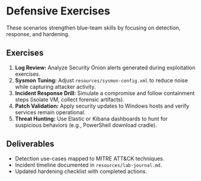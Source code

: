 # Defensive Exercises

These scenarios strengthen blue-team skills by focusing on detection, response, and hardening.

## Exercises

1. **Log Review:** Analyze Security Onion alerts generated during exploitation exercises.
2. **Sysmon Tuning:** Adjust `resources/sysmon-config.xml` to reduce noise while capturing attacker activity.
3. **Incident Response Drill:** Simulate a compromise and follow containment steps (isolate VM, collect forensic artifacts).
4. **Patch Validation:** Apply security updates to Windows hosts and verify services remain operational.
5. **Threat Hunting:** Use Elastic or Kibana dashboards to hunt for suspicious behaviors (e.g., PowerShell download cradle).

## Deliverables

- Detection use-cases mapped to MITRE ATT&CK techniques.
- Incident timeline documented in `resources/lab-journal.md`.
- Updated hardening checklist with completed actions.

